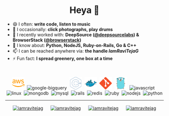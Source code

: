 <!--
### Hi there :

**IamRaviTejaG/IamRaviTejaG** is a ✨ _special_ ✨ repository because its `README.md` (this file) appears on your GitHub profile.

Here are some ideas to get you started:

- 🔭 I’m currently working on ...
- 🌱 I’m currently learning ...
- 👯 I’m looking to collaborate on ...
- 🤔 I’m looking for help with ...
- 💬 Ask me about ...
- 📫 How to reach me: ...
- 😄 Pronouns: ...
- ⚡ Fun fact: ...
-->



<h1 align="center">Heya 👋</h1>
<!--<h3 align="center">I often write code with headphones on, occasionally click photographs & play drums. </h3>-->

- 😄 I often: **write code, listen to music**
- 🙂 I occasionally: **click photographs, play drums**
- 🔭 I recently worked with: **DeepSource ([@deepsourcelabs]()) & BrowserStack ([@browserstack]())**
- 💬 I know about: **Python, NodeJS, Ruby-on-Rails, Go & C++**
- 📫 I can be reached anywhere via: **the handle _IamRaviTejaG_**
- ⚡ Fun fact: **I spread greenery, one box at a time**

<br />
<p align="center"><img src=https://raw.githubusercontent.com/devicons/devicon/master/icons/amazonwebservices/amazonwebservices-plain-wordmark.svg alt=amazonwebservices width="40" height="40"/>&nbsp;&nbsp;<img src=https://svgshare.com/i/Nkc.svg alt=google-bigquery width="40" height="40"/>&nbsp;&nbsp;<img src=https://raw.githubusercontent.com/devicons/devicon/master/icons/cplusplus/cplusplus-line.svg alt=cplusplus width="40" height="40"/>&nbsp;&nbsp;<img src=https://raw.githubusercontent.com/devicons/devicon/master/icons/docker/docker-original.svg alt=docker width="40" height="40"/>&nbsp;&nbsp;<img src=https://raw.githubusercontent.com/devicons/devicon/master/icons/git/git-plain.svg alt=git width="40" height="40"/>&nbsp;&nbsp;<img src=https://raw.githubusercontent.com/devicons/devicon/master/icons/go/go-original.svg alt=go width="40" height="40"/>&nbsp;&nbsp;<img src=https://devicons.github.io/devicon/devicon.git/icons/javascript/javascript-plain.svg alt=javascript width="40" height="40"/>&nbsp;&nbsp;<img src=https://devicons.github.io/devicon/devicon.git/icons/linux/linux-original.svg alt=linux width="40" height="40"/>&nbsp;&nbsp;<img src=https://devicons.github.io/devicon/devicon.git/icons/mongodb/mongodb-original-wordmark.svg alt=mongodb width="40" height="40"/>&nbsp;&nbsp;<img src=https://devicons.github.io/devicon/devicon.git/icons/mysql/mysql-plain.svg alt=mysql width="40" height="40"/>&nbsp;&nbsp;<img src=https://devicons.github.io/devicon/devicon.git/icons/rails/rails-plain-wordmark.svg alt=rails width="40" height="40"/>&nbsp;&nbsp;<img src=https://devicons.github.io/devicon/devicon.git/icons/redis/redis-original-wordmark.svg alt=redis width="40" height="40"/>&nbsp;&nbsp;<img src=https://devicons.github.io/devicon/devicon.git/icons/ruby/ruby-original.svg alt=ruby width="40" height="40"/>&nbsp;&nbsp;<img src=https://devicons.github.io/devicon/devicon.git/icons/nodejs/nodejs-original.svg alt=nodejs width="40" height="40"/>&nbsp;&nbsp;<img src=https://devicons.github.io/devicon/devicon.git/icons/python/python-original.svg alt=python width="40" height="40"/></p>

---

<p align="center">
<a href=https://twitter.com/iamravitejag target="blank"><img align="center" src=https://cdn.jsdelivr.net/npm/simple-icons@3.0.1/icons/twitter.svg alt="iamravitejag" height="30" width="30" /></a>&nbsp;&nbsp;&nbsp;&nbsp;&nbsp;&nbsp;<a href=https://linkedin.com/in/iamravitejag target="blank"><img align="center" src=https://cdn.jsdelivr.net/npm/simple-icons@3.0.1/icons/linkedin.svg alt="iamravitejag" height="30" width="30" /></a>&nbsp;&nbsp;&nbsp;&nbsp;&nbsp;&nbsp;<a href=https://fb.com/iamravitejag target="blank"><img align="center" src=https://cdn.jsdelivr.net/npm/simple-icons@3.0.1/icons/facebook.svg alt="iamravitejag" height="30" width="30" /></a>&nbsp;&nbsp;&nbsp;&nbsp;&nbsp;&nbsp;<a href=https://instagram.com/iamravitejag target="blank"><img align="center" src=https://cdn.jsdelivr.net/npm/simple-icons@3.0.1/icons/instagram.svg alt="iamravitejag" height="30" width="30" /></a>
</span>
